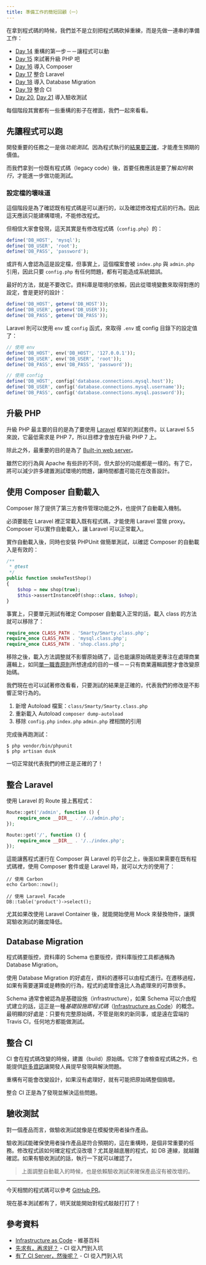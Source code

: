```yaml
---
title: 準備工作的簡短回顧（一）
---
```


在拿到程式碼的時候，我們並不是立刻把程式碼砍掉重練，而是先做一連串的準備工作：

* [Day 14][] 重構的第一步－－讓程式可以動
* [Day 15][] 來試著升級 PHP 吧
* [Day 16][] 導入 Composer
* [Day 17][] 整合 Laravel
* [Day 18][] 導入 Database Migration
* [Day 19][] 整合 CI
* [Day 20][], [Day 21][] 導入驗收測試

每個階段其實都有一些重構的影子在裡面，我們一起來看看。

## 先讓程式可以跑

開發重要的任務之一是做*功能測試*。因為程式執行的[結果要正確][先求有，再求好？]，才能產生預期的價值。

而我們拿到一份既有程式碼（legacy code）後，首要任務應該是要了解*如何執行*，才能進一步做功能測試。

### 設定檔的壞味道

這個階段是為了確認既有程式碼是可以運行的，以及確認修改程式前的行為。因此這天應該只能建構環境，不能修改程式。

但相信大家會發現，這天其實是有修改程式碼（`config.php`）的：

```php
define('DB_HOST', 'mysql');
define('DB_USER', 'root');
define('DB_PASS', 'password');
```

或許有人會認為這是設定檔，但事實上，這個檔案會被 `index.php` 與 `admin.php` 引用，因此只要 `config.php` 有任何問題，都有可能造成系統錯誤。

最好的方法，就是不要改它。資料庫是環境的依賴，因此從環境變數來取得對應的設定，會是更好的設計：

```php
define('DB_HOST', getenv('DB_HOST'));
define('DB_USER', getenv('DB_USER'));
define('DB_PASS', getenv('DB_PASS'));
```

Laravel 則可以使用 `env` 或 `config` 函式，來取得 `.env` 或 config 目錄下的設定值了：

```php
// 使用 env
define('DB_HOST', env('DB_HOST', '127.0.0.1'));
define('DB_USER', env('DB_USER', 'root'));
define('DB_PASS', env('DB_PASS', 'password'));

// 使用 config
define('DB_HOST', config('database.connections.mysql.host'));
define('DB_USER', config('database.connections.mysql.username'));
define('DB_PASS', config('database.connections.mysql.password'));
```

## 升級 PHP

升級 PHP 最主要的目的是為了要使用 [Laravel](https://laravel.com/) 框架的測試套件。以 Laravel 5.5 來說，它最低需求是 PHP 7，所以目標才會放在升級 PHP 7 上。

除此之外，最重要的目的是為了 [Built-in web server](http://php.net/manual/en/features.commandline.webserver.php)。

雖然它的行為與 Apache 有些許的不同，但大部分的功能都是一樣的。有了它，將可以減少許多建置測試環境的問題，讓時間都盡可能花在改善設計。

## 使用 Composer 自動載入

Composer 除了提供了第三方套件管理功能之外，也提供了自動載入機制。

必須要能在 Laravel 裡正常載入既有程式碼，才能使用 Laravel 當做 proxy。Composer 可以實作自動載入，讓 Laravel 可以正常載入。

實作自動載入後，同時也安裝 PHPUnit 做簡單測試，以確認 Composer 的自動載入是有效的：

```php
/**
 * @test
 */
public function smokeTestShop()
{
    $shop = new shop(true);
    $this->assertInstanceOf(shop::class, $shop);
}
```

事實上，只要單元測試有確定 Composer 自動載入正常的話，載入 class 的方法就可以移除了：

```php
require_once CLASS_PATH . 'Smarty/Smarty.class.php';
require_once CLASS_PATH . 'mysql.class.php';
require_once CLASS_PATH . 'shop.class.php';
```

移除之後，載入方法調整就不影響原始碼了，這也能讓原始碼能更專注在處理商業邏輯上，如同[單一職責原則][Day 7]所想達成的目的一樣－－只有商業邏輯調整才會改變原始碼。

我們現在也可以試著修改看看，只要測試的結果是正確的，代表我們的修改是不影響正常行為的。

1. 新增 Autoload 檔案：`class/Smarty/Smarty.class.php`
2. 重新載入 Autoload `composer dump-autoload`
3. 移除 `config.php` `index.php` `admin.php` 裡相關的引用

完成後再跑測試：

```
$ php vendor/bin/phpunit
$ php artisan dusk
```

一切正常就代表我們的修正是正確的了！

## 整合 Laravel

使用 Laravel 的 Route 接上舊程式：

```php
Route::get('/admin', function () {
    require_once __DIR__ . '/../admin.php';
});

Route::get('/', function () {
    require_once __DIR__ . '/../index.php';
});
```

這能讓舊程式運行在 Composer 與 Laravel 的平台之上，後面如果需要在既有程式碼裡，使用 Composer 套件或是 Laravel 時，就可以大方的使用了：

```
// 使用 Carbon
echo Carbon::now();

// 使用 Laravel Facade
DB::table('product')->select();
```

尤其如果改使用 Laravel Container 後，就能開始使用 Mock 來替換物件，讓撰寫驗收測試的難度降低。

## Database Migration

程式碼要版控，資料庫的 Schema 也要版控，資料庫版控工具都通稱為 Database Migration。

使用 Database Migration 的好處在，資料的遷移可以由程式進行。在遷移過程，如果有需要運算或是轉換的行為，程式的處理會遠比人為處理來的可靠很多。

Schema 通常會被認為是基礎設施（infrastructure），如果 Schema 可以介由程式建立的話，這正是一種*基礎設施即程式碼*（[Infrastructure as Code][]）的概念。最明顯的好處是：只要有完整原始碼，不管是剛來的新同事，或是遠在雲端的 Travis CI，任何地方都能做測試。

## 整合 CI

CI 會在程式碼改變的時候，建置（build）原始碼。它除了會檢查程式碼之外，也能提供[許多資訊][有了 CI Server，然後呢？]讓開發人員提早發現與解決問題。

重構有可能會改變設計，如果沒有處理好，就有可能把原始碼整個搞壞。

整合 CI 正是為了發現並解決這些問題。

## 驗收測試

對一個產品而言，做驗收測試就像是在模擬使用者操作產品。

驗收測試能確保使用者操作產品是符合預期的，這在重構時，是個非常重要的任務。修改程式該如何確定程式沒改壞？尤其是越底層的程式，如 DB 連線，就越難確認。如果有驗收測試的話，執行一下就可以確認了。

> 上面調整自動載入的時候，也是依賴驗收測試來確保產品沒有被改壞的。

---

今天相關的程式碼可以參考 [GitHub PR](https://github.com/MilesChou/book-refactoring-30-days/pull/10)。

現在基本測試都有了，明天就能開始對程式敲敲打打了！

## 參考資料

* [Infrastructure as Code][] - 維基百科
* [先求有，再求好？][] - CI 從入門到入坑
* [有了 CI Server，然後呢？][] - CI 從入門到入坑

[Infrastructure as Code]: https://en.wikipedia.org/wiki/Infrastructure_as_Code

[先求有，再求好？]: /_ironman-intro-of-ci/day04.md
[有了 CI Server，然後呢？]: /_ironman-intro-of-ci/day29.md

[Day 7]: day07.md
[Day 14]: day14.md
[Day 15]: day15.md
[Day 16]: day16.md
[Day 17]: day17.md
[Day 18]: day18.md
[Day 19]: day19.md
[Day 20]: day20.md
[Day 21]: day21.md
